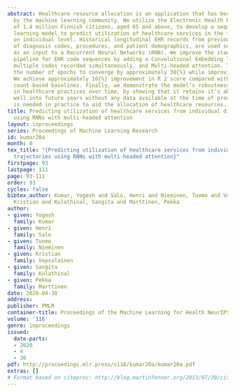 ```yaml
---
abstract: Healthcare resource allocation is an application that has been largely neglected
  by the machine learning community. We utilize the Electronic Health Records (EHR)
  of 1.4 million Finnish citizens, aged 65 and above, to develop a sequential deep
  learning model to predict utilization of healthcare services in the following year
  on individual level. Historical longitudinal EHR records from previous years, consisting
  of diagnosis codes, procedures, and patient demographics, are used sequentially
  as an input to a Recurrent Neural Networks (RNN). We improve the standard RNN regression
  pipeline for EHR code sequences by adding a Convolutional Embedding layer to address
  multiple codes recorded simultaneously, and Multi-headed attention. This reduces
  the number of epochs to converge by approximately 38{%} while improving the accuracy.
  We achieve approximately 10{%} improvement in R 2 score compared with state-of-the-art
  count-based baselines. Finally, we demonstrate the model’s robustness to changes
  in healthcare practices over time, by showing that it retains it’s ability to predict
  well into future years without any data available at the time of prediction, which
  is needed in practice to aid the allocation of healthcare resources.
title: Predicting utilization of healthcare services from individual disease trajectories
  using RNNs with multi-headed attention
layout: inproceedings
series: Proceedings of Machine Learning Research
id: kumar20a
month: 0
tex_title: "{Predicting utilization of healthcare services from individual disease
  trajectories using RNNs with multi-headed attention}"
firstpage: 93
lastpage: 111
page: 93-111
order: 93
cycles: false
bibtex_author: Kumar, Yogesh and Salo, Henri and Nieminen, Tuomo and Vepsalainen,
  Kristian and Kulathinal, Sangita and Marttinen, Pekka
author:
- given: Yogesh
  family: Kumar
- given: Henri
  family: Salo
- given: Tuomo
  family: Nieminen
- given: Kristian
  family: Vepsalainen
- given: Sangita
  family: Kulathinal
- given: Pekka
  family: Marttinen
date: 2020-04-30
address: 
publisher: PMLR
container-title: Proceedings of the Machine Learning for Health NeurIPS Workshop
volume: '116'
genre: inproceedings
issued:
  date-parts:
  - 2020
  - 4
  - 30
pdf: http://proceedings.mlr.press/v116/kumar20a/kumar20a.pdf
extras: []
# Format based on citeproc: http://blog.martinfenner.org/2013/07/30/citeproc-yaml-for-bibliographies/
---
```

